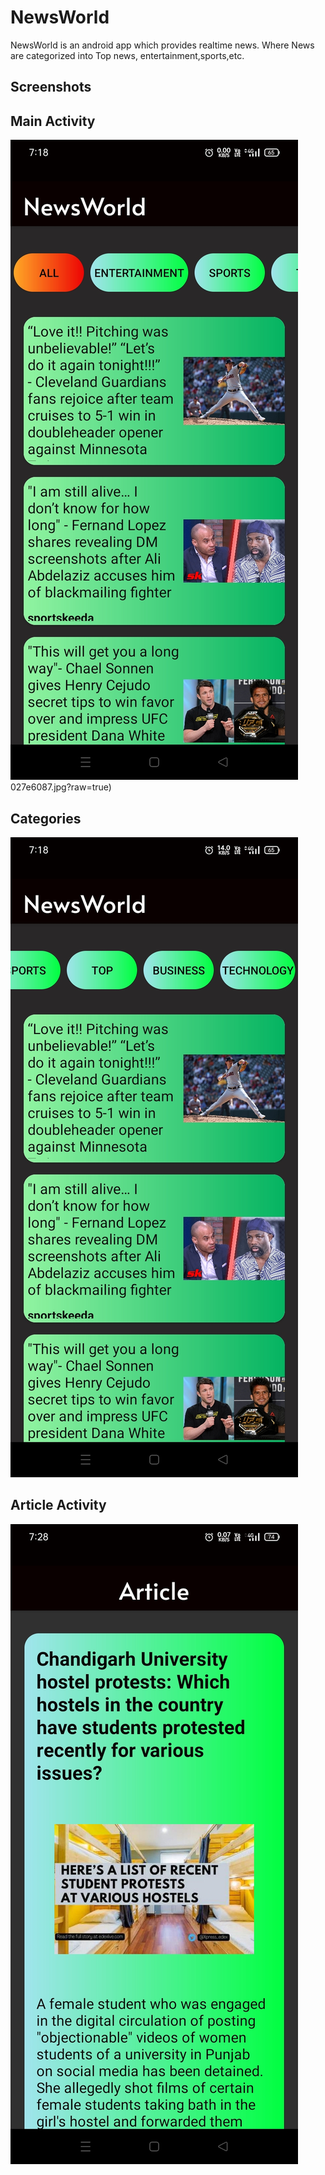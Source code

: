 
# NewsWorld

NewsWorld is an android app which provides realtime news. Where News are categorized into Top news, entertainment,sports,etc.




## Screenshots

## Main Activity
![App Screenshot](https://github.com/garry-2/NewsWorld/blob/master/Screeenshots/Screenshot_2022-09-18-07-18-34-35_721146a053eca4a348a4072086a65b56.jpg?raw=true)
027e6087.jpg?raw=true)

## Categories
![App Screenshot](https://github.com/garry-2/NewsWorld/blob/master/Screeenshots/Screenshot_2022-09-18-07-18-40-88_721146a053eca4a348a4072086a65b56.jpg?raw=true)

## Article Activity
![App Screenshot](https://github.com/garry-2/NewsWorld/blob/master/Screeenshots/Screenshot_2022-09-18-19-28-45-43_721146a053eca4a348a4072086a65b56.jpg?raw=true)

